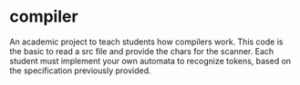 # compiler
An academic project to teach students how compilers work. This code is the basic to read a src file and provide the chars for the scanner. Each student must implement your own automata to recognize tokens, based on the specification previously provided.
